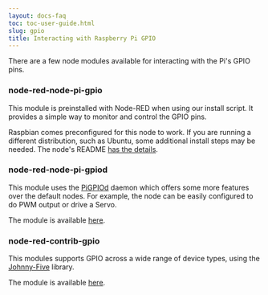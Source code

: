 ```yaml
---
layout: docs-faq
toc: toc-user-guide.html
slug: gpio
title: Interacting with Raspberry Pi GPIO
---
```


There are a few node modules available for interacting with the Pi's GPIO pins.

### node-red-node-pi-gpio

This module is preinstalled with Node-RED when using
our install script. It provides a simple way to monitor and control the GPIO pins.

<div class="doc-callout">
Raspbian comes preconfigured for this node to work. If you are running a different
distribution, such as Ubuntu, some additional install steps may be needed. The
node's README <a href="https://github.com/node-red/node-red-nodes/tree/master/hardware/PiGpio#install">has the details</a>.
</div>

### node-red-node-pi-gpiod

This module uses the [PiGPIOd](http://abyz.me.uk/rpi/pigpio/pigpiod.html) daemon
which offers some more features over the default nodes. For example, the node can
be easily configured to do PWM output or drive a Servo.

The module is available [here](https://flows.nodered.org/node/node-red-node-pi-gpiod).


### node-red-contrib-gpio

This modules supports GPIO across a wide range of device types, using the
[Johnny-Five](https://github.com/rwaldron/johnny-five) library.

The module is available [here](https://flows.nodered.org/node/node-red-contrib-gpio).
